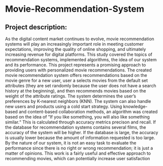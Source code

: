 # Movie-Recommendation-System

## Project description:

As the digital content market continues to evolve, movie recommendation systems will play an increasingly important role in meeting customer expectations, improving the quality of online shopping, and ultimately increasing revenue for digital platforms. This study covered the topics of recommendation systems, implemented algorithms, the idea of our system and its performance. This project represents a promising approach to providing users with personalized movie recommendations. The created movie recommendation system offers recommendations based on the movie genre for a new user, user a selects movies from the default set attributes (they are set randomly because the user does not have a search history at the beginning), and then recommends movies based on the
weight of the attribute ratings. The system determines the user’s preferences by K-nearest neighbors (KNN). The system can also handle new users and products using a cold start strategy. Using knowledge-based and content-based collaboration methods, an algorithm was created based on the idea of ”If you like something, you will also like something similar.“ This is calculated through accuracy metrics precison and recall. If the database for recommendation systems contains several films, the accuracy of the system will be higher. If the database is large, the accuracy is usually lower because the amount of information requested is too large. By the nature of our system, it is not an easy task to evaluate the performance since there is no right or wrong recommendation; it is just a matter of opinions. This work is a fairly useful and effective approach to recommending movies, which can potentially increase user satisfaction


